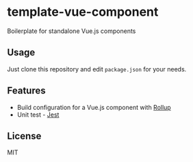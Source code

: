 # template-vue-component

Boilerplate for standalone Vue.js components

## Usage

Just clone this repository and edit `package.json` for your needs.

## Features

- Build configuration for a Vue.js component with [Rollup](http://rollupjs.org/)
- Unit test - [Jest](https://jestjs.io/ja/)

## License

MIT

